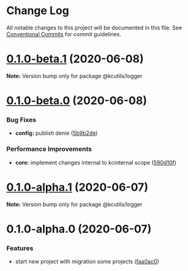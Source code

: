 # Change Log

All notable changes to this project will be documented in this file.
See [Conventional Commits](https://conventionalcommits.org) for commit guidelines.

# [0.1.0-beta.1](https://github.com/kamontat/kcutils/compare/@kcutils/logger@0.1.0-beta.0...@kcutils/logger@0.1.0-beta.1) (2020-06-08)

**Note:** Version bump only for package @kcutils/logger





# [0.1.0-beta.0](https://github.com/kamontat/kcutils/compare/@kcutils/logger@0.1.0-alpha.1...@kcutils/logger@0.1.0-beta.0) (2020-06-08)


### Bug Fixes

* **config:** publish denie ([5b9b2de](https://github.com/kamontat/kcutils/commit/5b9b2de3ad51695cda80fc488be3702b08b0afb6))


### Performance Improvements

* **core:** implement changes internal to kcinternal scope ([590d10f](https://github.com/kamontat/kcutils/commit/590d10ff35d617e9964691b7a12d10f5b9170902))





# [0.1.0-alpha.1](https://github.com/kamontat/kcutils/compare/@kcutils/logger@0.1.0-alpha.0...@kcutils/logger@0.1.0-alpha.1) (2020-06-07)

**Note:** Version bump only for package @kcutils/logger





# 0.1.0-alpha.0 (2020-06-07)


### Features

* start new project with migration some projects ([faa0ac0](https://github.com/kamontat/kcutils/commit/faa0ac00d95421af7540936e98f619475d3e5532))
